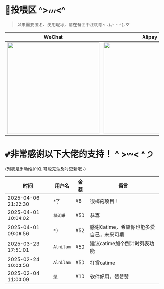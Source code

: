 # 💖投喂区  ^>៸៸៸<^  
> 如果需要匿名、使用昵称，请在备注中注明哦~  ⸜(｡˃ ᵕ ˂ )⸝♡

| WeChat | Alipay |
| :--: | :--: |
| <img src="./Images/wechatpay.jpg" style="width: 300px; height: 300px; object-fit: contain;" /> | <img src="./Images/alipay.jpg" style="width: 300px; height: 300px; object-fit: contain;" /> |

# 💕非常感谢以下大佬的支持！  ^ >𖥦< ^ ੭  
 (列表是手动维护的, 可能无法及时更新哦~)

| 时间        |  用户名   | 金额    | 留言                                 |
|------------| -------- |--------|-------------------------------------|
| 2025-04-06 21:22:30 | `*了` | ¥8  |  很棒的项目！ |
| 2025-04-01 10:04:02 | `凝明曦` | ¥50  | 恭喜   |
| 2025-04-01 09:06:56 | `*)` | ¥52  | 感谢Catime，希望你也能多爱自己，未来可期   |
| 2025-03-23 17:51:01 | `Alnilam` | ¥50  | 建议catime加个倒计时列表功能   |
| 2025-02-24 10:03:58 | `Alnilam` | ¥50  | 打赏catime   |
| 2025-02-04 11:03:09 | `愿` | ¥10  | 软件好用，赞赞赞   |

